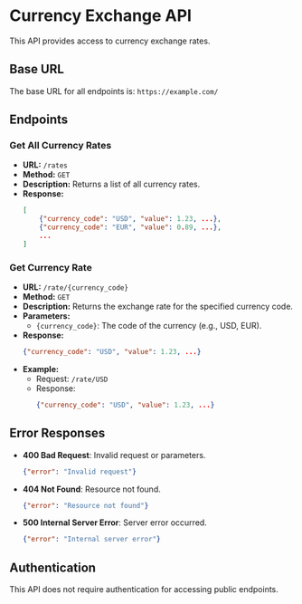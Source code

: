 # Currency Exchange API

This API provides access to currency exchange rates.

## Base URL

The base URL for all endpoints is: `https://example.com/`

## Endpoints

### Get All Currency Rates

- **URL:** `/rates`
- **Method:** `GET`
- **Description:** Returns a list of all currency rates.
- **Response:**
    ```json
    [
        {"currency_code": "USD", "value": 1.23, ...},
        {"currency_code": "EUR", "value": 0.89, ...},
        ...
    ]
    ```

### Get Currency Rate

- **URL:** `/rate/{currency_code}`
- **Method:** `GET`
- **Description:** Returns the exchange rate for the specified currency code.
- **Parameters:**
    - `{currency_code}`: The code of the currency (e.g., USD, EUR).
- **Response:**
    ```json
    {"currency_code": "USD", "value": 1.23, ...}
    ```
- **Example:**
    - Request: `/rate/USD`
    - Response:
        ```json
        {"currency_code": "USD", "value": 1.23, ...}
        ```

## Error Responses

- **400 Bad Request**: Invalid request or parameters.
    ```json
    {"error": "Invalid request"}
    ```

- **404 Not Found**: Resource not found.
    ```json
    {"error": "Resource not found"}
    ```

- **500 Internal Server Error**: Server error occurred.
    ```json
    {"error": "Internal server error"}
    ```

## Authentication

This API does not require authentication for accessing public endpoints.

